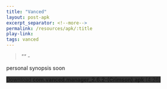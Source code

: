 ```yaml
---
title: "Vanced"
layout: post-apk
excerpt_separator: <!--more-->
permalink: /resources/apk/:title
play-link: 
tags: vanced
---
```


> _"" - <a href="" target="_blank"></a>_

personal synopsis soon <!--more-->

<div class="text-center">
    <a class="btn btn-dark btn-block w-100" onclick='apk("com.vanced.manager_2.6.2-(Crimson).apk")' target="_blank" style="text-decoration: none; background-color: #333;"> Download <b>com.vanced.manager_2.6.2-(Crimson).apk</b> (4.26)</a>
</div>
